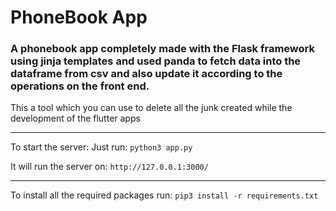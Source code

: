 # PhoneBook App

### A phonebook app completely made with the Flask framework using jinja templates and used panda to fetch data into the dataframe from csv and also update it according to the operations on the front end.

This a tool which you can use to delete all the junk created while the development 
of the flutter apps

----------------------------

To start the server:
Just run: `python3 app.py`

It will run the server on:
` http://127.0.0.1:3000/ `

----------------------------

To install all the required packages run:
` pip3 install -r requirements.txt `